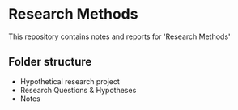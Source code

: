 Research Methods
================

This repository contains notes and reports for 'Research Methods'

## Folder structure
* Hypothetical research project
* Research Questions & Hypotheses
* Notes